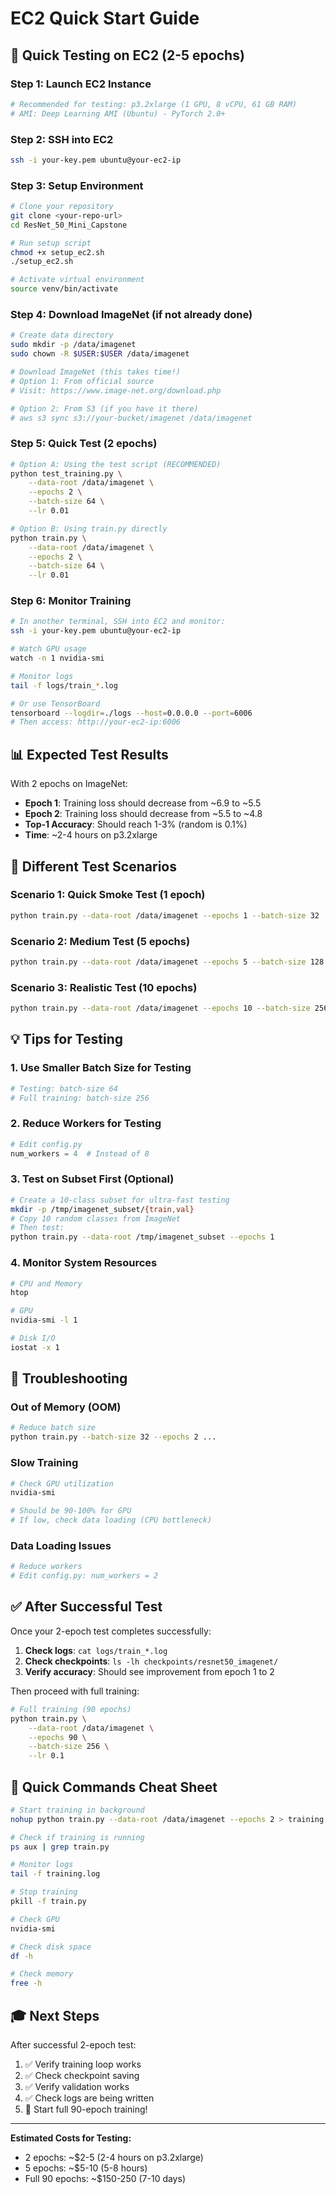 # EC2 Quick Start Guide

## 🚀 Quick Testing on EC2 (2-5 epochs)

### Step 1: Launch EC2 Instance

```bash
# Recommended for testing: p3.2xlarge (1 GPU, 8 vCPU, 61 GB RAM)
# AMI: Deep Learning AMI (Ubuntu) - PyTorch 2.0+
```

### Step 2: SSH into EC2

```bash
ssh -i your-key.pem ubuntu@your-ec2-ip
```

### Step 3: Setup Environment

```bash
# Clone your repository
git clone <your-repo-url>
cd ResNet_50_Mini_Capstone

# Run setup script
chmod +x setup_ec2.sh
./setup_ec2.sh

# Activate virtual environment
source venv/bin/activate
```

### Step 4: Download ImageNet (if not already done)

```bash
# Create data directory
sudo mkdir -p /data/imagenet
sudo chown -R $USER:$USER /data/imagenet

# Download ImageNet (this takes time!)
# Option 1: From official source
# Visit: https://www.image-net.org/download.php

# Option 2: From S3 (if you have it there)
# aws s3 sync s3://your-bucket/imagenet /data/imagenet
```

### Step 5: Quick Test (2 epochs)

```bash
# Option A: Using the test script (RECOMMENDED)
python test_training.py \
    --data-root /data/imagenet \
    --epochs 2 \
    --batch-size 64 \
    --lr 0.01

# Option B: Using train.py directly
python train.py \
    --data-root /data/imagenet \
    --epochs 2 \
    --batch-size 64 \
    --lr 0.01
```

### Step 6: Monitor Training

```bash
# In another terminal, SSH into EC2 and monitor:
ssh -i your-key.pem ubuntu@your-ec2-ip

# Watch GPU usage
watch -n 1 nvidia-smi

# Monitor logs
tail -f logs/train_*.log

# Or use TensorBoard
tensorboard --logdir=./logs --host=0.0.0.0 --port=6006
# Then access: http://your-ec2-ip:6006
```

## 📊 Expected Test Results

With 2 epochs on ImageNet:
- **Epoch 1**: Training loss should decrease from ~6.9 to ~5.5
- **Epoch 2**: Training loss should decrease from ~5.5 to ~4.8
- **Top-1 Accuracy**: Should reach 1-3% (random is 0.1%)
- **Time**: ~2-4 hours on p3.2xlarge

## 🎯 Different Test Scenarios

### Scenario 1: Quick Smoke Test (1 epoch)
```bash
python train.py --data-root /data/imagenet --epochs 1 --batch-size 32
```

### Scenario 2: Medium Test (5 epochs)
```bash
python train.py --data-root /data/imagenet --epochs 5 --batch-size 128
```

### Scenario 3: Realistic Test (10 epochs)
```bash
python train.py --data-root /data/imagenet --epochs 10 --batch-size 256
```

## 💡 Tips for Testing

### 1. Use Smaller Batch Size for Testing
```bash
# Testing: batch-size 64
# Full training: batch-size 256
```

### 2. Reduce Workers for Testing
```python
# Edit config.py
num_workers = 4  # Instead of 8
```

### 3. Test on Subset First (Optional)
```bash
# Create a 10-class subset for ultra-fast testing
mkdir -p /tmp/imagenet_subset/{train,val}
# Copy 10 random classes from ImageNet
# Then test:
python train.py --data-root /tmp/imagenet_subset --epochs 1
```

### 4. Monitor System Resources
```bash
# CPU and Memory
htop

# GPU
nvidia-smi -l 1

# Disk I/O
iostat -x 1
```

## 🔧 Troubleshooting

### Out of Memory (OOM)
```bash
# Reduce batch size
python train.py --batch-size 32 --epochs 2 ...
```

### Slow Training
```bash
# Check GPU utilization
nvidia-smi

# Should be 90-100% for GPU
# If low, check data loading (CPU bottleneck)
```

### Data Loading Issues
```bash
# Reduce workers
# Edit config.py: num_workers = 2
```

## ✅ After Successful Test

Once your 2-epoch test completes successfully:

1. **Check logs**: `cat logs/train_*.log`
2. **Check checkpoints**: `ls -lh checkpoints/resnet50_imagenet/`
3. **Verify accuracy**: Should see improvement from epoch 1 to 2

Then proceed with full training:

```bash
# Full training (90 epochs)
python train.py \
    --data-root /data/imagenet \
    --epochs 90 \
    --batch-size 256 \
    --lr 0.1
```

## 📝 Quick Commands Cheat Sheet

```bash
# Start training in background
nohup python train.py --data-root /data/imagenet --epochs 2 > training.log 2>&1 &

# Check if training is running
ps aux | grep train.py

# Monitor logs
tail -f training.log

# Stop training
pkill -f train.py

# Check GPU
nvidia-smi

# Check disk space
df -h

# Check memory
free -h
```

## 🎓 Next Steps

After successful 2-epoch test:
1. ✅ Verify training loop works
2. ✅ Check checkpoint saving
3. ✅ Verify validation works
4. ✅ Check logs are being written
5. 🚀 Start full 90-epoch training!

---

**Estimated Costs for Testing:**
- 2 epochs: ~$2-5 (2-4 hours on p3.2xlarge)
- 5 epochs: ~$5-10 (5-8 hours)
- Full 90 epochs: ~$150-250 (7-10 days)

